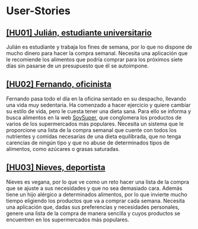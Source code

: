 # User-Stories

## [[HU01] Julián, estudiante universitario](https://github.com/GaelGoncalba/AutoShopping/issues/2)
Julián es estudiante y trabaja los fines de semana, por lo que no dispone de mucho dinero para hacer la compra semanal. Necesita una aplicación que le recomiende los alimentos que podría comprar para los próximos siete días sin pasarse de un presupuesto que él se autoimpone.

## [[HU02] Fernando, oficinista](https://github.com/GaelGoncalba/AutoShopping/issues/3)
Fernando pasa todo el día en la oficina sentado en su despacho, llevando una vida muy sedentaria. Ha comenzado a hacer ejercicio y quiere cambiar su estilo de vida, pero le cuesta tener una dieta sana. Para ello se informa y busca alimentos en la web [SoySuper](https://soysuper.com/), que conglomera los productos de varios de los supermercados más populares. Necesita un sistema que le proporcione una lista de la compra semanal que cuente con todos los nutrientes y comidas necesarias de una dieta equilibrada, que no tenga carencias de ningún tipo y que no abuse de determinados tipos de alimentos, como azúcares o grasas saturadas.

## [[HU03] Nieves, deportista](https://github.com/GaelGoncalba/AutoShopping/issues/4)
Nieves es vegana, por lo que ve como un reto hacer una lista de la compra que se ajuste a sus necesidades y que no sea demasiado cara. Además tiene un hijo alérgico a determinados alimentos, por lo que invierte mucho tiempo eligiendo los productos que va a comprar cada semana. Necesita una aplicación que, dadas sus preferencias y necesidades personales, genere una lista de la compra de manera sencilla y cuyos productos se encuentren en los supermercados más populares.
